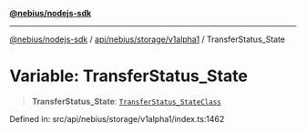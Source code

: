 [**@nebius/nodejs-sdk**](../../../../../README.md)

---

[@nebius/nodejs-sdk](../../../../../README.md) / [api/nebius/storage/v1alpha1](../README.md) / TransferStatus_State

# Variable: TransferStatus_State

> **TransferStatus_State**: [`TransferStatus_StateClass`](../type-aliases/TransferStatus_StateClass.md)

Defined in: src/api/nebius/storage/v1alpha1/index.ts:1462
